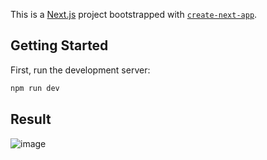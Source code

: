 This is a [Next.js](https://nextjs.org/) project bootstrapped with [`create-next-app`](https://github.com/vercel/next.js/tree/canary/packages/create-next-app).

## Getting Started

First, run the development server:

```bash
npm run dev
```

## Result
![image](https://github.com/vinhpx88/comment-app-with-worker/assets/117154767/7695b5e3-0f14-4ef0-a428-eeb3f4d0ecb0)

